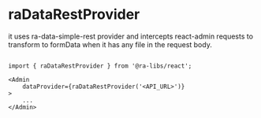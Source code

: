 # raDataRestProvider

it uses ra-data-simple-rest provider and intercepts react-admin requests to transform to formData when it has any file in the request body.

```tsx

import { raDataRestProvider } from '@ra-libs/react';

<Admin
    dataProvider={raDataRestProvider('<API_URL>')}
>
    ...
</Admin>

```
